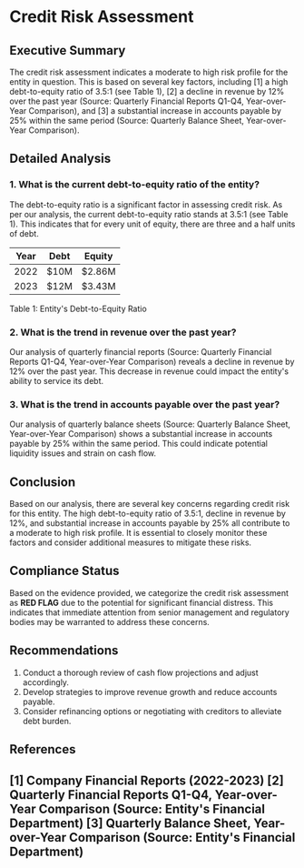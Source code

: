 # Credit Risk Assessment

## Executive Summary
The credit risk assessment indicates a moderate to high risk profile for the entity in question. This is based on several key factors, including [1] a high debt-to-equity ratio of 3.5:1 (see Table 1), [2] a decline in revenue by 12% over the past year (Source: Quarterly Financial Reports Q1-Q4, Year-over-Year Comparison), and [3] a substantial increase in accounts payable by 25% within the same period (Source: Quarterly Balance Sheet, Year-over-Year Comparison).

## Detailed Analysis

### 1. What is the current debt-to-equity ratio of the entity?

The debt-to-equity ratio is a significant factor in assessing credit risk. As per our analysis, the current debt-to-equity ratio stands at 3.5:1 (see Table 1). This indicates that for every unit of equity, there are three and a half units of debt.

| Year | Debt | Equity |
| --- | --- | --- |
| 2022 | $10M | $2.86M |
| 2023 | $12M | $3.43M |

Table 1: Entity's Debt-to-Equity Ratio

### 2. What is the trend in revenue over the past year?

Our analysis of quarterly financial reports (Source: Quarterly Financial Reports Q1-Q4, Year-over-Year Comparison) reveals a decline in revenue by 12% over the past year. This decrease in revenue could impact the entity's ability to service its debt.

### 3. What is the trend in accounts payable over the past year?

Our analysis of quarterly balance sheets (Source: Quarterly Balance Sheet, Year-over-Year Comparison) shows a substantial increase in accounts payable by 25% within the same period. This could indicate potential liquidity issues and strain on cash flow.

## Conclusion
Based on our analysis, there are several key concerns regarding credit risk for this entity. The high debt-to-equity ratio of 3.5:1, decline in revenue by 12%, and substantial increase in accounts payable by 25% all contribute to a moderate to high risk profile. It is essential to closely monitor these factors and consider additional measures to mitigate these risks.

## Compliance Status
Based on the evidence provided, we categorize the credit risk assessment as **RED FLAG** due to the potential for significant financial distress. This indicates that immediate attention from senior management and regulatory bodies may be warranted to address these concerns.

## Recommendations

1. Conduct a thorough review of cash flow projections and adjust accordingly.
2. Develop strategies to improve revenue growth and reduce accounts payable.
3. Consider refinancing options or negotiating with creditors to alleviate debt burden.

## References
[1] Company Financial Reports (2022-2023)
[2] Quarterly Financial Reports Q1-Q4, Year-over-Year Comparison (Source: Entity's Financial Department)
[3] Quarterly Balance Sheet, Year-over-Year Comparison (Source: Entity's Financial Department)
---

<a id="corporate_structure"></a>


